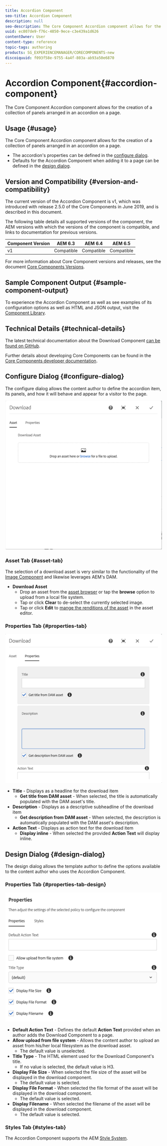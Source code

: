 ```yaml
---
title: Accordion Component
seo-title: Accordion Component
description: null
seo-description: The Core Component Accordion component allows for the creation of a collection of panels arranged in an accordion on a page.
uuid: ec807de9-f76c-4850-9ece-c3e439a1d626
contentOwner: User
content-type: reference
topic-tags: authoring
products: SG_EXPERIENCEMANAGER/CORECOMPONENTS-new
discoiquuid: f093f58e-9755-4a4f-803a-ab93a50e6870
---
```


# Accordion Component{#accordion-component}

The Core Component Accordion component allows for the creation of a collection of panels arranged in an accordion on a page.

## Usage {#usage}

The Core Component Accordion component allows for the creation of a collection of panels arranged in an accordion on a page.

* The accordion's properties can be defined in the [configure dialog](#configure-dialog).
* Defaults for the Accordion Component when adding it to a page can be defined in the [design dialog](#design-dialog).

## Version and Compatibility {#version-and-compatibility}

The current version of the Accordion Component is v1, which was introduced with release 2.5.0 of the Core Components in June 2019, and is described in this document.

The following table details all supported versions of the component, the AEM versions with which the versions of the component is compatible, and links to documentation for previous versions.

|Component Version|AEM 6.3|AEM 6.4|AEM 6.5|
|--- |--- |--- |---|
|v1|Compatible|Compatible|Compatible|

For more information about Core Component versions and releases, see the document [Core Components Versions](versions.md).

## Sample Component Output {#sample-component-output}

To experience the Accordion Component as well as see examples of its configuration options as well as HTML and JSON output, visit the [Component Library](http://opensource.adobe.com/aem-core-wcm-components/library/accordion.html).

## Technical Details {#technical-details}

The latest technical documentation about the Download Component [can be found on GitHub](https://github.com/adobe/aem-core-wcm-components/tree/master/content/src/content/jcr_root/apps/core/wcm/components/accordion/v1/accordion).

Further details about developing Core Components can be found in the [Core Components developer documentation](developing.md).

## Configure Dialog {#configure-dialog}

The configure dialog allows the content author to define the accordion item, its panels, and how it will behave and appear for a visitor to the page.

![](assets/screen-shot-2019-06-17-09.49.14.png)

### Asset Tab {#asset-tab}

The selection of a download asset is very similar to the functionality of the [Image Component](image.md) and likewise leverages AEM's DAM.

* **Download Asset**
  * Drop an asset from the [asset browser](https://helpx.adobe.com/experience-manager/6-5/sites/authoring/using/author-environment-tools.html) or tap the **browse** option to upload from a local file system.
  * Tap or click **Clear** to de-select the currently selected image.
  * Tap or click **Edit** to [mange the renditions of the asset](https://helpx.adobe.com/experience-manager/6-5/assets/using/managing-assets-touch-ui.html) in the asset editor.

### Properties Tab {#properties-tab}

![](assets/screen-shot-2019-06-17-09.49.51.png)

* **Title** - Displays as a headline for the download item
    * **Get title from DAM asset** - When selected, the title is automatically populated with the DAM asset's title.
* **Description** - Displays as a descriptive subheadline of the download item
    * **Get description from DAM asset** - When selected, the description is automatically populated with the DAM asset's description.
* **Action Text** - Displays as action text for the download item
    * **Display inline** - When selected the provided **Action Text** will display inline.

## Design Dialog {#design-dialog}

The design dialog allows the template author to define the options available to the content author who uses the Accordion Component.

### Properties Tab {#properties-tab-design}

![](assets/screen-shot-2019-06-17-10.04.31.png)

* **Default Action Text** - Defines the default **Action Text** provided when an author adds the Download Component to a page.
* **Allow upload from file system** - Allows the content author to upload an asset from his/her local filesystem as the download asset.
    * The default value is unselected.
* **Title Type** - The HTML element used for the Download Component's title.
    * If no value is selected, the default value is H3.
* **Display File Size** - When selected the file size of the asset will be displayed in the download component.
    * The default value is selected.
* **Display File Format** - When selected the file format of the asset will be displayed in the download component.
    * The default value is selected.
* **Display Filename** - When selected the filename of the asset will be displayed in the download component.
    * The default value is selected.

### Styles Tab {#styles-tab}

The Accordion Component supports the AEM [Style System](authoring.md#component-styling).
